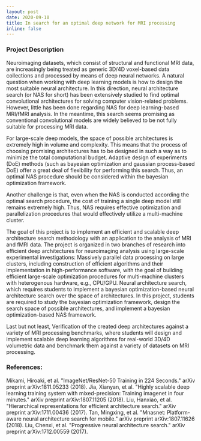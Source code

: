 ```yaml
---
layout: post
date: 2020-09-10
title: In search for an optimal deep network for MRI processing
inline: false
---
```


### Project Description
Neuroimaging datasets, which consist of structural and functional MRI data, are increasingly being treated as generic 3D/4D voxel-based data collections and processed by means of deep neural networks. A natural question when working with deep learning models is how to design the most suitable neural architecture. In this direction, neural architecture search (or NAS for short) has been extensively studied to find optimal convolutional architectures for solving computer vision-related problems. However, little has been done regarding NAS for deep learning-based MRI/fMRI analysis. In the meantime, this search seems promising as conventional convolutional models are widely believed to be not fully suitable for processing MRI data.

For large-scale deep models, the space of possible architectures is extremely high in volume and complexity. This means that the process of choosing promising architectures has to be designed in such a way as to minimize the total computational budget. Adaptive design of experiments (DoE) methods (such as bayesian optimization and gaussian process-based DoE) offer a great deal of flexibility for performing this search. Thus, an optimal NAS procedure should be considered within the bayesian optimization framework.

Another challenge is that, even when the NAS is conducted according the optimal search procedure, the cost of training a single deep model still remains extremely high. Thus, NAS requires effective optimization and parallelization procedures that would effectively utilize a multi-machine cluster.

The goal of this project is to implement an efficient and scalable deep architecture search methodology with an application to the analysis of MRI and fMRI data. The project is organized in two branches of research into efficient deep architectures for neuroimaging analysis using large-scale experimental investigations:
Massively parallel data processing on large clusters, including construction of efficient algorithms and their implementation in high-performance software, with the goal of building efficient large-scale optimization procedures for multi-machine clusters with heterogenous hardware, e.g., CPU/GPU. 
Neural architecture search, which requires students to implement a bayesian optimization-based neural architecture search over the space of architectures. In this project, students are required to study the bayesian optimization framework, design the search space of possible architectures, and implement a bayesian optimization-based NAS framework. 

Last but not least, 
Verification of the created deep architectures against a variety of MRI processing benchmarks, where students will design and implement scalable deep learning algorithms for real-world 3D/4D volumetric data and benchmark them against a variety of datasets on MRI processing. 

### References:
Mikami, Hiroaki, et al. "ImageNet/ResNet-50 Training in 224 Seconds." arXiv preprint arXiv:1811.05233 (2018).
Jia, Xianyan, et al. "Highly scalable deep learning training system with mixed-precision: Training imagenet in four minutes." arXiv preprint arXiv:1807.11205 (2018).
Liu, Hanxiao, et al. "Hierarchical representations for efficient architecture search." arXiv preprint arXiv:1711.00436 (2017).
Tan, Mingxing, et al. "Mnasnet: Platform-aware neural architecture search for mobile." arXiv preprint arXiv:1807.11626 (2018).
Liu, Chenxi, et al. "Progressive neural architecture search." arXiv preprint arXiv:1712.00559 (2017).